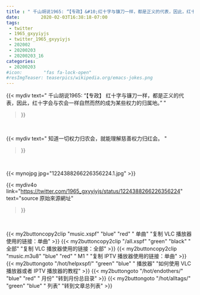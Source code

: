 ```yaml
---
title : " 千山胡说1965: “【专政】&#10;红十字与镰刀一样，都是正义的代表，因此，红十字会与农会一样自然而然的成为某些权力的归属地。”  "
date:        2020-02-03T16:38:18-07:00
tags:
 - twitter
 - 1965_gxyyiyjs
 - twitter_1965_gxyyiyjs
 - 202002
 - 20200203
 - 20200203_16
categories:
 - 20200203
#icon:        "fas fa-lock-open"
#resImgTeaser: teaserpics/wikipedia.org/emacs-jokes.png
---
```


{{< mydiv text=" 千山胡说1965: “【专政】&#10;红十字与镰刀一样，都是正义的代表，因此，红十字会与农会一样自然而然的成为某些权力的归属地。”  "
>}}
<br>

{{< mydiv text=" 知道一切权力归农会，就能理解慈善权力归红会。 "
>}}
<br>

 {{< mynojpg jpg="1224388266226356224.1.jpg" >}}<br> 



{{< mydiv4o link="https://twitter.com/1965_gxyyiyjs/status/1224388266226356224"
text="source 原始來源網址"
>}}


<br>



{{< my2buttoncopy2clip "music.xspf"        "blue"   "red"    " 单曲"  "复制 VLC 播放器使用的链接：单曲" >}} {{< my2buttoncopy2clip "/all.xspf"         "green"  "black"  " 全部"  "复制 VLC 播放器使用的链接：全部" >}} {{< my2buttoncopy2clip "music.m3u8"        "blue"   "red"    " M1 "    "复制 IPTV 播放器使用的链接：单曲" >}} {{< my2buttongoto      "/hot/helpxspf/"    "green"  "blue"   " 播放器" "如何使用 VLC 播放器或者 IPTV 播放器的教程" >}} {{< my2buttongoto      "/hot/endothers/"   "blue"   "red"    " 月份"   "转到月份总目录" >}} {{< my2buttongoto      "/hot/alltags/"     "green"  "blue"   " 列表"   "转到文章总列表" >}} 
